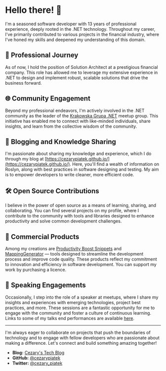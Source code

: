 # Hello there! 👋

I'm a seasoned software developer with 13 years of professional experience, deeply rooted in the .NET technology. Throughout my career, I've primarily contributed to various projects in the financial industry, where I've honed my skills and deepened my understanding of this domain.

## 💼 Professional Journey

As of now, I hold the position of Solution Architect at a prestigious financial company. This role has allowed me to leverage my extensive experience in .NET to design and implement robust, scalable solutions that drive the business forward.

## 🌐 Community Engagement

Beyond my professional endeavors, I'm actively involved in the .NET community as the leader of the [Krakowska Grupa .NET](https://www.meetup.com/kgd-net/) meetup group. This initiative has enabled me to connect with like-minded individuals, share insights, and learn from the collective wisdom of the community.

## 📝 Blogging and Knowledge Sharing

I'm passionate about sharing my knowledge and experience, which I do through my blog at [https://cezarypiatek.github.io/](https://cezarypiatek.github.io/). Here, you'll find a wealth of information on Roslyn, along with best practices in software designing and testing. My aim is to empower developers to write cleaner, more efficient code.

## 🛠 Open Source Contributions

I believe in the power of open source as a means of learning, sharing, and collaborating. You can find several projects on my profile, where I contribute to the community with tools and libraries designed to enhance productivity and solve common development challenges.

## 🚀 Commercial Products

Among my creations are [Productivity Boost Snippets](https://store.mappinggenerator.net/b/productivity-boost-snippets) and [MappingGenerator](https://mappinggenerator.net/) — tools designed to streamline the development process and improve code quality. These products reflect my commitment to innovation and efficiency in software development. You can support my work by purchasing a licence.

## 🎤 Speaking Engagements

Occasionally, I step into the role of a speaker at meetups, where I share my insights and experiences with emerging technologies, project best practices, and more. These sessions are a fantastic opportunity for me to engage with the community and foster a culture of continuous learning. Links to some of my talks end performances are available [here](https://cezarypiatek.github.io/public-speaking/).

---

I'm always eager to collaborate on projects that push the boundaries of technology and to engage with fellow developers who are passionate about making a difference. Let's connect and build something amazing together!

- **Blog:** [Cezary's Tech Blog](https://cezarypiatek.github.io/)
- **GitHub:** [@cezarypiatek](https://github.com/YourGitHubUsername)
- **Twitter:** [@cezary_piatek](https://twitter.com/home)
